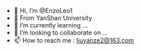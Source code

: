 - 👋 Hi, I’m @EnzoLeo1
- 👀 From YanShan University
- 🌱 I’m currently learning ...
- 💞️ I’m looking to collaborate on ...
- 📫 How to reach me : liuyanze2@163.com
<!---
EnzoLeo1/EnzoLeo1 is a ✨ special ✨ repository because its `README.md` (this file) appears on your GitHub profile.
You can click the Preview link to take a look at your changes.
--->
